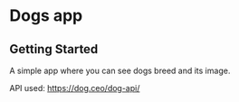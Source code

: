 # Dogs app

## Getting Started

A simple app where you can see dogs breed and its image.

API used: https://dog.ceo/dog-api/
